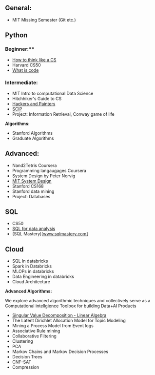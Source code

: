 
## General: 
  - MIT Missing Semester (Git etc.)

## Python

### Beginner:**
  - [How to think like a CS](https://runestone.academy/ns/books/published/thinkcspy/index.html)
  - Harvard CS50
  - [What is code](https://www.bloomberg.com/graphics/2015-paul-ford-what-is-code/)

### Intermediate: 
  - MIT Intro to computational Data Science
  - Hitchhiker's Guide to CS
  - [Hackers and Painters](https://www.amazon.com.au/Hackers-Painters-Big-Ideas-Computer/dp/1449389554)
  - [SCIP]()
  - Project: Information Retrieval, Conway game of life 

**Algorithms:**  
  - Stanford Algorithms
  - Graduate Algorithms 

## Advanced: 
  - Nand2Tetris Coursera 
  - Programming langaugages Coursera
  - System Design by Peter Norvig
  - [MIT System Design](https://ocw.mit.edu/courses/res-6-004-principles-of-computer-system-design-an-introduction-spring-2009/)
  - Stanford CS168
  - Stanford data mining
  - Project: Databases 



## SQL 
  - CS50
  - [SQL for data analysis](https://www.udacity.com/course/sql-for-data-analysis--ud198)
  - (SQL Mastery)[www.sqlmastery.com]


## Cloud

  - SQL In databricks
  - Spark in Databricks 
  - MLOPs in databricks
  - Data Engineering in databricks
  - Cloud Architecture 



**Advanced Algorithms:**

We explore advanced algorithmic techniques and collectively serve as a Computational intellgience Toolbox for building Data+AI Products


- [Singular Value Decomposition - Linear Algebra](https://deepnote.com/workspace/asjad-khan-45d09615-16dc-47bb-b021-7d00e7701c90/project/Data-Science-21f3aa5a-221b-4d82-bbc1-156829d4882c/notebook/8f715cd7b4534c679466cf978255d5da)
- The Latent Dirichlet Allocation Model for Topic Modeling
- Mining a Process Model from Event logs
- Associative Rule mining
- Collaborative Filtering
- Clustering
- PCA
- Markov Chains and Markov Decision Processes
- Decision Trees
-  CNF-SAT
-  Compression 
